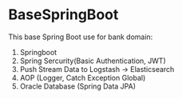 # BaseSpringBoot

This base Spring Boot use for bank domain: 

1. Springboot
2. Spring Sercurity(Basic Authentication, JWT)
5. Push Stream Data to Logstash -> Elasticsearch
6. AOP (Logger, Catch Exception Global)
7. Oracle Database (Spring Data JPA)
